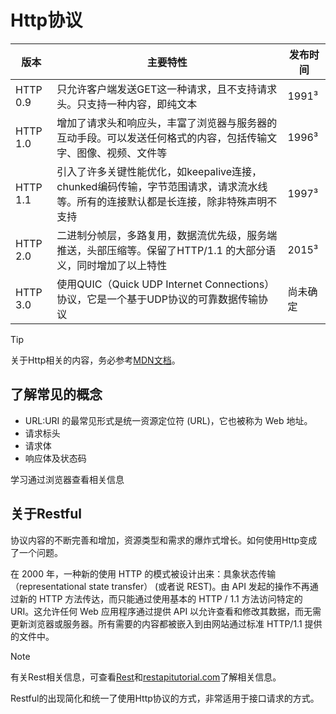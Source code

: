 # Http协议

| 版本 | 主要特性 | 发布时间 |
| --- | --- | --- |
| HTTP 0.9 | 只允许客户端发送GET这一种请求，且不支持请求头。只支持一种内容，即纯文本 | 1991³ |
| HTTP 1.0 | 增加了请求头和响应头，丰富了浏览器与服务器的互动手段。可以发送任何格式的内容，包括传输文字、图像、视频、文件等 | 1996³ |
| HTTP 1.1 | 引入了许多关键性能优化，如keepalive连接，chunked编码传输，字节范围请求，请求流水线等。所有的连接默认都是长连接，除非特殊声明不支持 | 1997³ |
| HTTP 2.0 | 二进制分帧层，多路复用，数据流优先级，服务端推送，头部压缩等。保留了HTTP/1.1 的大部分语义，同时增加了以上特性 | 2015³ |
| HTTP 3.0 | 使用QUIC（Quick UDP Internet Connections）协议，它是一个基于UDP协议的可靠数据传输协议 | 尚未确定 |

> [!TIP]
> 关于Http相关的内容，务必参考[MDN文档](https://developer.mozilla.org/zh-CN/docs/Web/HTTP)。

## 了解常见的概念

- URL:URI 的最常见形式是统一资源定位符 (URL)，它也被称为 Web 地址。
- 请求标头
- 请求体
- 响应体及状态码

学习通过浏览器查看相关信息

## 关于Restful

协议内容的不断完善和增加，资源类型和需求的爆炸式增长。如何使用Http变成了一个问题。

在 2000 年，一种新的使用 HTTP 的模式被设计出来：具象状态传输（representational state transfer） (或者说 REST)。由 API 发起的操作不再通过新的 HTTP 方法传达，而只能通过使用基本的 HTTP / 1.1 方法访问特定的 URI。这允许任何 Web 应用程序通过提供 API 以允许查看和修改其数据，而无需更新浏览器或服务器。所有需要的内容都被嵌入到由网站通过标准 HTTP/1.1 提供的文件中。

> [!NOTE]
> 有关Rest相关信息，可查看[Rest](https://developer.mozilla.org/zh-CN/docs/Glossary/REST)和[restapitutorial.com](https://www.restapitutorial.com/lessons/httpmethods.html)了解相关信息。

Restful的出现简化和统一了使用Http协议的方式，非常适用于接口请求的方式。
